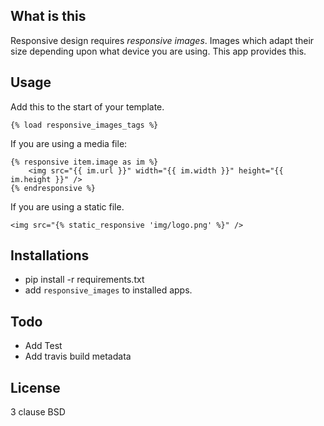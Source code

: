 What is this
--------------

Responsive design requires *responsive images*. Images which adapt their size depending upon what device you are using.
This app provides this.

Usage
-----------

Add this to the start of your template.

    {% load responsive_images_tags %}

If you are using a media file:

    {% responsive item.image as im %}
        <img src="{{ im.url }}" width="{{ im.width }}" height="{{ im.height }}" />
    {% endresponsive %}


If you are using a static file.

    <img src="{% static_responsive 'img/logo.png' %}" />



Installations
-------------------
* pip install -r requirements.txt
* add `responsive_images` to installed apps.

Todo
------
* Add Test
* Add travis build metadata

License
---------
3 clause BSD
